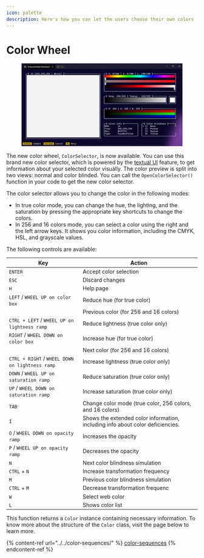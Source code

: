 ```yaml
---
icon: palette
description: Here's how you can let the users choose their own colors
---
```


# Color Wheel

<figure><img src="../../../.gitbook/assets/image (5) (1) (1) (1) (1).png" alt=""><figcaption></figcaption></figure>

The new color wheel, `ColorSelector`, is now available. You can use this brand new color selector, which is powered by the [textual UI](../../console-tools/textual-ui/) feature, to get information about your selected color visually. The color preview is split into two views: normal and color blinded. You can call the `OpenColorSelector()` function in your code to get the new color selector.

The color selector allows you to change the color in the following modes:

* In true color mode, you can change the hue, the lighting, and the saturation by pressing the appropriate key shortcuts to change the colors.
* In 256 and 16 colors mode, you can select a color using the right and the left arrow keys. It shows you color information, including the CMYK, HSL, and grayscale values.

The following controls are available:

| Key                                             | Action                                                                         |
| ----------------------------------------------- | ------------------------------------------------------------------------------ |
| `ENTER`                                         | Accept color selection                                                         |
| `ESC`                                           | DIscard changes                                                                |
| `H`                                             | Help page                                                                      |
| `LEFT` / `WHEEL UP on color box`                | Reduce hue (for true color)                                                    |
|                                                 | Previous color (for 256 and 16 colors)                                         |
| `CTRL + LEFT` / `WHEEL UP on lightness ramp`    | Reduce lightness (true color only)                                             |
| `RIGHT` / `WHEEL DOWN on color box`             | Increase hue (for true color)                                                  |
|                                                 | Next color (for 256 and 16 colors)                                             |
| `CTRL + RIGHT` / `WHEEL DOWN on lightness ramp` | Increase lightness (true color only)                                           |
| `DOWN` / `WHEEL UP on saturation ramp`          | Reduce saturation (true color only)                                            |
| `UP` / `WHEEL DOWN on saturation ramp`          | Increase saturation (true color only)                                          |
| `TAB`                                           | Change color mode (true color, 256 colors, and 16 colors)                      |
| `I`                                             | Shows the extended color information, including info about color deficiencies. |
| `O` / `WHEEL DOWN on opacity ramp`              | Increases the opacity                                                          |
| `P` / `WHEEL UP on opacity ramp`                | Decreases the opacity                                                          |
| `N`                                             | Next color blindness simulation                                                |
| `CTRL` + `N`                                    | Increase transformation frequency                                              |
| `M`                                             | Previous color blindness simulation                                            |
| `CTRL` + `M`                                    | Decrease transformation frequenc                                               |
| `W`                                             | Select web color                                                               |
| `L`                                             | Shows color list                                                               |

This function returns a `Color` instance containing necessary information. To know more about the structure of the `Color` class, visit the page below to learn more.

{% content-ref url="../../color-sequences/" %}
[color-sequences](../../color-sequences/)
{% endcontent-ref %}
